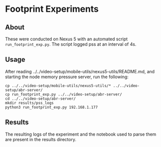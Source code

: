 # Footprint Experiments

## About

These were conducted on Nexus 5 with an automated script `run_footprint_exp.py`. The script logged pss at an interval of 4s.

## Usage

After reading ../../video-setup/mobile-utils/nexus5-utils/README.md, and starting the node memory pressure server, run the following:
```
cp ../../video-setup/mobile-utils/nexus5-utils/* ../../video-setup/abr-server/
cp run_footprint_exp.py ../../video-setup/abr-server/
cd ../../video-setup/abr-server/
mkdir results/pss_logs
python3 run_footprint_exp.py 192.168.1.177
```

## Results

The resulting logs of the experiment and the notebook used to parse them are present in the results directory.